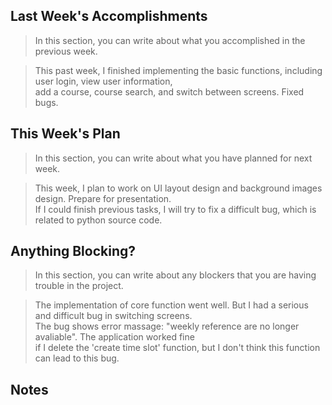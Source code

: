 ## Last Week's Accomplishments

> In this section, you can write about what you accomplished in the previous week.

> This past week, I finished implementing the basic functions, including user login, view user information,\
> add a course, course search, and switch between screens. Fixed bugs.
## This Week's Plan

> In this section, you can write about what you have planned for next week.

> This week, I plan to work on UI layout design and background images design. Prepare for presentation.\
> If I could finish previous tasks, I will try to fix a difficult bug, which is related to python source code.

## Anything Blocking?

> In this section, you can write about any blockers that you are having trouble in the project.

> The implementation of core function went well. But I had a serious and difficult bug in switching screens.\
> The bug shows error massage: "weekly reference are no longer avaliable". The application worked fine\
> if I delete the 'create time slot' function, but I don't think this function can lead to this bug.

## Notes
